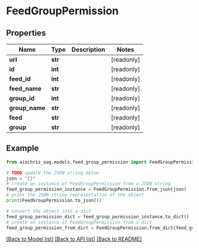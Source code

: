 # FeedGroupPermission


## Properties

Name | Type | Description | Notes
------------ | ------------- | ------------- | -------------
**url** | **str** |  | [readonly] 
**id** | **int** |  | [readonly] 
**feed_id** | **int** |  | [readonly] 
**feed_name** | **str** |  | [readonly] 
**group_id** | **int** |  | [readonly] 
**group_name** | **str** |  | [readonly] 
**feed** | **str** |  | [readonly] 
**group** | **str** |  | [readonly] 

## Example

```python
from aiochris_oag.models.feed_group_permission import FeedGroupPermission

# TODO update the JSON string below
json = "{}"
# create an instance of FeedGroupPermission from a JSON string
feed_group_permission_instance = FeedGroupPermission.from_json(json)
# print the JSON string representation of the object
print(FeedGroupPermission.to_json())

# convert the object into a dict
feed_group_permission_dict = feed_group_permission_instance.to_dict()
# create an instance of FeedGroupPermission from a dict
feed_group_permission_from_dict = FeedGroupPermission.from_dict(feed_group_permission_dict)
```
[[Back to Model list]](../README.md#documentation-for-models) [[Back to API list]](../README.md#documentation-for-api-endpoints) [[Back to README]](../README.md)


